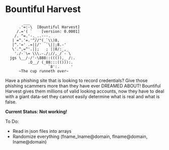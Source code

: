 # Bountiful Harvest

~~~
        ___
      .'=:-\  [Bountiful Harvest]
     /.='( `    [version: 0.0001]
    /. ^=.'-._..---.
   | =^.'=.'^//"(_`\\)8,
   |^.'=' .=||/'  `\||;8.-'
   \'.^,=^'.||;   ; ||8/:_,_
    './-`\= \\\.-./;//,_/`- \
  jgs \__/-/'-\888::((()),_ /:.
          .O__/ (_88:::(())):.
                   `8':.     '
      ~The cup runneth over~
~~~

Have a phishing site that is looking to record credentials? Give those phishing scammers more than they have ever DREAMED ABOUT! Bountiful Harvest gives them millions of valid looking accounts, now they have to deal with a giant data-set they cannot easily determine what is real and what is false.


**Current Status: Not working!**

To Do:
 * Read in json files into arrays
 * Randomize everything (fname_lname@domain, flname@domain, lname@domain) 
